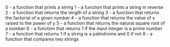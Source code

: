 0 - a function that prints a string 1 - a function that prints a string in reverse 2 - a function that returns the length of a string 3 - a function that returns the factorial of a given number 4 - a function that returns the value of x raised to the power of y 5 - a function that returns the natural square root of a number 6 - a function that returns 1 if the input integer is a prime number 7 - a function that returns 1 if a string is a palindrome and 0 if not 8 - a function that compares two strings
